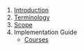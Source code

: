 1. [Introduction](./1_Introduction.md)
2. [Terminology](./2_Terminologies.md)
3. [Scope](./3_Scope.md)
4. Implementation Guide
    - [Courses](./implementation-guide/1_Mobility.md)